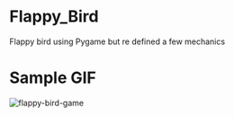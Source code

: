 # Flappy_Bird
Flappy bird using Pygame but re defined a few mechanics 

# Sample GIF


![flappy-bird-game](https://github.com/Chiragbachani1608/Flappy_Chirag/assets/107796393/2e6926a7-2c02-4ac2-b319-06dde10f2706)
